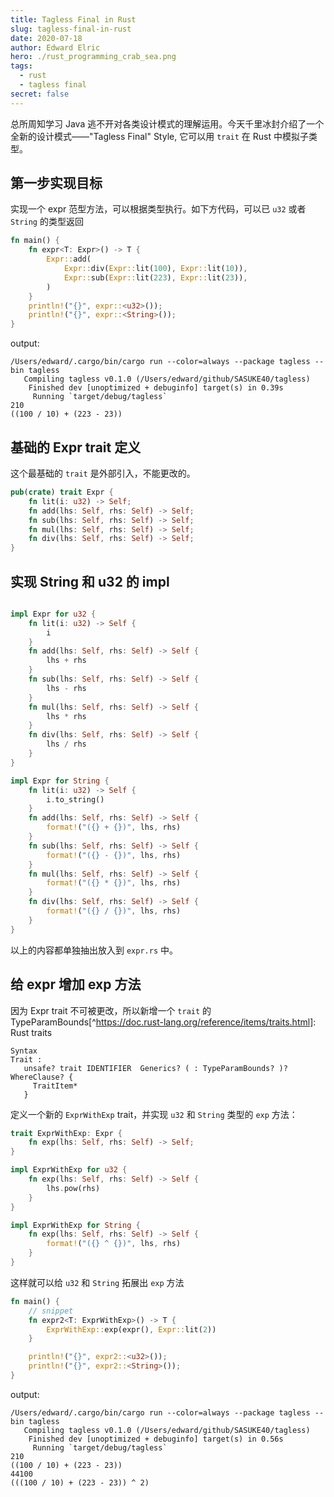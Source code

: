 ```yaml
---
title: Tagless Final in Rust
slug: tagless-final-in-rust
date: 2020-07-18
author: Edward Elric
hero: ./rust_programming_crab_sea.png
tags:
  - rust
  - tagless final
secret: false
---
```


总所周知学习 Java 逃不开对各类设计模式的理解运用。今天千里冰封介绍了一个全新的设计模式——"Tagless Final" Style, 它可以用 `trait` 在 Rust 中模拟子类型。

## 第一步实现目标

实现一个 expr 范型方法，可以根据类型执行。如下方代码，可以已 `u32` 或者 `String` 的类型返回

```rust
fn main() {
    fn expr<T: Expr>() -> T {
        Expr::add(
            Expr::div(Expr::lit(100), Expr::lit(10)),
            Expr::sub(Expr::lit(223), Expr::lit(23)),
        )
    }
    println!("{}", expr::<u32>());
    println!("{}", expr::<String>());
}
```

output:

```shell script
/Users/edward/.cargo/bin/cargo run --color=always --package tagless --bin tagless
   Compiling tagless v0.1.0 (/Users/edward/github/SASUKE40/tagless)
    Finished dev [unoptimized + debuginfo] target(s) in 0.39s
     Running `target/debug/tagless`
210
((100 / 10) + (223 - 23))
```

## 基础的 Expr trait 定义

这个最基础的 `trait` 是外部引入，不能更改的。

```rust
pub(crate) trait Expr {
    fn lit(i: u32) -> Self;
    fn add(lhs: Self, rhs: Self) -> Self;
    fn sub(lhs: Self, rhs: Self) -> Self;
    fn mul(lhs: Self, rhs: Self) -> Self;
    fn div(lhs: Self, rhs: Self) -> Self;
}
```

## 实现 String 和 u32 的 impl

```rust

impl Expr for u32 {
    fn lit(i: u32) -> Self {
        i
    }
    fn add(lhs: Self, rhs: Self) -> Self {
        lhs + rhs
    }
    fn sub(lhs: Self, rhs: Self) -> Self {
        lhs - rhs
    }
    fn mul(lhs: Self, rhs: Self) -> Self {
        lhs * rhs
    }
    fn div(lhs: Self, rhs: Self) -> Self {
        lhs / rhs
    }
}

impl Expr for String {
    fn lit(i: u32) -> Self {
        i.to_string()
    }
    fn add(lhs: Self, rhs: Self) -> Self {
        format!("({} + {})", lhs, rhs)
    }
    fn sub(lhs: Self, rhs: Self) -> Self {
        format!("({} - {})", lhs, rhs)
    }
    fn mul(lhs: Self, rhs: Self) -> Self {
        format!("({} * {})", lhs, rhs)
    }
    fn div(lhs: Self, rhs: Self) -> Self {
        format!("({} / {})", lhs, rhs)
    }
}
```

以上的内容都单独抽出放入到 `expr.rs` 中。

## 给 expr 增加 exp 方法

因为 Expr trait 不可被更改，所以新增一个 `trait` 的 TypeParamBounds[^https://doc.rust-lang.org/reference/items/traits.html]: Rust traits

```
Syntax
Trait :
   unsafe? trait IDENTIFIER  Generics? ( : TypeParamBounds? )? WhereClause? {
     TraitItem*
   }
```

定义一个新的 `ExprWithExp` trait，并实现 `u32` 和 `String` 类型的 `exp` 方法：

```rust
trait ExprWithExp: Expr {
    fn exp(lhs: Self, rhs: Self) -> Self;
}

impl ExprWithExp for u32 {
    fn exp(lhs: Self, rhs: Self) -> Self {
        lhs.pow(rhs)
    }
}

impl ExprWithExp for String {
    fn exp(lhs: Self, rhs: Self) -> Self {
        format!("({} ^ {})", lhs, rhs)
    }
}
```

这样就可以给 `u32` 和 `String` 拓展出 `exp` 方法

```rust
fn main() {
    // snippet
    fn expr2<T: ExprWithExp>() -> T {
        ExprWithExp::exp(expr(), Expr::lit(2))
    }

    println!("{}", expr2::<u32>());
    println!("{}", expr2::<String>());
}
```

output:

```
/Users/edward/.cargo/bin/cargo run --color=always --package tagless --bin tagless
   Compiling tagless v0.1.0 (/Users/edward/github/SASUKE40/tagless)
    Finished dev [unoptimized + debuginfo] target(s) in 0.56s
     Running `target/debug/tagless`
210
((100 / 10) + (223 - 23))
44100
(((100 / 10) + (223 - 23)) ^ 2)
```
